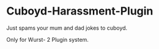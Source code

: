 # Cuboyd-Harassment-Plugin
Just spams your mum and dad jokes to cuboyd. 

Only for Wurst- 2 Plugin system.
